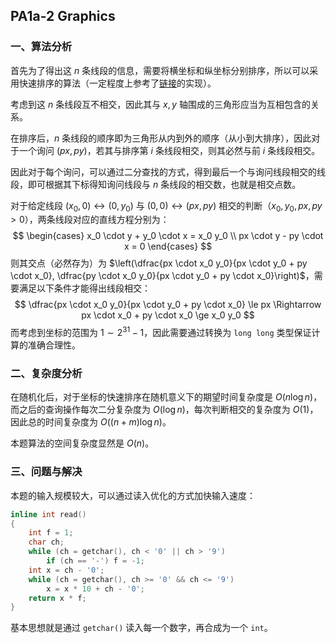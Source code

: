 ## PA1a-2 Graphics

### 一、算法分析

首先为了得出这 $n$ 条线段的信息，需要将横坐标和纵坐标分别排序，所以可以采用快速排序的算法（一定程度上参考了[链接](https://www.runoob.com/w3cnote/quick-sort.html)的实现）。

考虑到这 $n$ 条线段互不相交，因此其与 $x, y$ 轴围成的三角形应当为互相包含的关系。

在排序后，$n$ 条线段的顺序即为三角形从内到外的顺序（从小到大排序），因此对于一个询问 $(px, py)$，若其与排序第 $i$ 条线段相交，则其必然与前 $i$ 条线段相交。

因此对于每个询问，可以通过二分查找的方式，得到最后一个与询问线段相交的线段，即可根据其下标得知询问线段与 $n$ 条线段的相交数，也就是相交点数。

对于给定线段 $(x_0, 0) \leftrightarrow (0, y_0)$ 与 $(0, 0) \leftrightarrow (px, py)$ 相交的判断（$x_0, y_0, px, py > 0$），两条线段对应的直线方程分别为：
$$
\begin{cases}
x_0 \cdot y + y_0 \cdot x = x_0 y_0 \\
px \cdot y - py \cdot x = 0
\end{cases}
$$
则其交点（必然存为）为 $\left(\dfrac{px \cdot x_0 y_0}{px \cdot y_0 + py \cdot x_0}, \dfrac{py \cdot x_0 y_0}{px \cdot y_0 + py \cdot x_0}\right)$，需要满足以下条件才能得出线段相交：
$$
\dfrac{px \cdot x_0 y_0}{px \cdot y_0 + py \cdot x_0} \le px \Rightarrow px \cdot x_0 + py \cdot x_0 \ge x_0 y_0
$$
而考虑到坐标的范围为 $1 \sim 2^{31} - 1$，因此需要通过转换为 `long long` 类型保证计算的准确合理性。

### 二、复杂度分析

在随机化后，对于坐标的快速排序在随机意义下的期望时间复杂度是 $O(n \log n)$，而之后的查询操作每次二分复杂度为 $O(\log n)$，每次判断相交的复杂度为 $O(1)$，因此总的时间复杂度为 $O((n + m) \log n)$。

本题算法的空间复杂度显然是 $O(n)$。

### 三、问题与解决

本题的输入规模较大，可以通过读入优化的方式加快输入速度：

```cpp
inline int read()
{
    int f = 1;
    char ch;
    while (ch = getchar(), ch < '0' || ch > '9')
        if (ch == '-') f = -1;
    int x = ch - '0';
    while (ch = getchar(), ch >= '0' && ch <= '9')
        x = x * 10 + ch - '0';
    return x * f;
}
```

基本思想就是通过 `getchar()` 读入每一个数字，再合成为一个 `int`。

